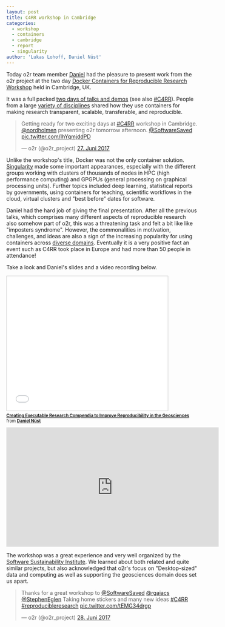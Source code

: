 ```yaml
---
layout: post
title: C4RR workshop in Cambridge
categories:
  - workshop
  - containers
  - cambridge
  - report
  - singularity
author: 'Lukas Lohoff, Daniel Nüst'
---
```


Today o2r team member [Daniel](https://orcid.org/0000-0002-0024-5046) had the pleasure to present work from the o2r project at the two day [Docker Containers for Reproducible Research Workshop](https://www.software.ac.uk/c4rr) held in Cambridge, UK.

It was a full packed [two days of talks and demos](https://www.software.ac.uk/c4rr/agenda) (see also [#C4RR](https://twitter.com/hashtag/C4RR?src=hash)).
People from a large [variety of disciplines](https://www.software.ac.uk/c4rr/talks) shared how they use containers for making research transparent, scalable, transferable, and reproducible.

<blockquote class="twitter-tweet" data-lang="de"><p lang="en" dir="ltr">Getting ready for two exciting days at <a href="https://twitter.com/hashtag/C4RR?src=hash">#C4RR</a> workshop in Cambridge. <a href="https://twitter.com/nordholmen">@nordholmen</a> presenting o2r tomorrow afternoon. <a href="https://twitter.com/SoftwareSaved">@SoftwareSaved</a> <a href="https://t.co/IhYqmjddPD">pic.twitter.com/IhYqmjddPD</a></p>&mdash; o2r (@o2r_project) <a href="https://twitter.com/o2r_project/status/879632038126661632">27. Juni 2017</a></blockquote>
<script async src="//platform.twitter.com/widgets.js" charset="utf-8"></script>

Unlike the workshop's title, Docker was not the only container solution. [Singularity](http://singularity.lbl.gov/) made some important appearances, especially with the different groups working with clusters of thousands of nodes in HPC (high performance computing) and GPGPUs (general processing on graphical processing units). Further topics included deep learning, statistical reports by governments, using containers for teaching, scientific workflows in the cloud, virtual clusters and "best before" dates for software.

Daniel had the hard job of giving the final presentation. After all the previous talks, which comprises many different aspects of reproducible research also somehow part of o2r, this was a threatening task and felt a bit like like "imposters syndrome". However, the commonalities in motivation, challenges, and ideas are also a sign of the increasing popularity for using containers across [diverse domains](https://www.software.ac.uk/c4rr/who-is-attending). Eventually it is a very positive fact an event such as C4RR took place in Europe and had more than 50 people in attendance!

Take a look and Daniel's slides and a video recording below.

<iframe src="//www.slideshare.net/slideshow/embed_code/key/qYhO5hTorgqPcu" width="425" height="355" frameborder="0" marginwidth="0" marginheight="0" scrolling="no" style="border:1px solid #CCC; border-width:1px; margin-bottom:5px; max-width: 100%;" allowfullscreen>
</iframe>
<div style="margin-bottom: 10px; font-size: 80%;"> <strong> <a href="//www.slideshare.net/nuest/creating-executable-research-compendia-to-improve-reproducibility-in-the-geosciences" title="Creating Executable Research Compendia to Improve Reproducibility in the Geosciences" target="_blank">Creating Executable Research Compendia to Improve Reproducibility in the Geosciences</a> </strong> from <strong><a target="_blank" href="//www.slideshare.net/nuest">Daniel Nüst</a></strong>
</div>

<iframe width="560" height="315" src="https://www.youtube-nocookie.com/embed/cJ1Vehh3J88?rel=0" frameborder="0" allowfullscreen></iframe>

The workshop was a great experience and very well organized by the [Software Sustainability Institute](https://www.software.ac.uk/). We learned about both related and quite similar projects, but also acknowledged that o2r's focus on "Desktop-sized" data and computing as well as supporting the geosciences domain does set us apart.

<blockquote class="twitter-tweet" data-conversation="none" data-lang="de"><p lang="en" dir="ltr">Thanks for a great workshop to <a href="https://twitter.com/SoftwareSaved">@SoftwareSaved</a>  <a href="https://twitter.com/rgaiacs">@rgaiacs</a> <a href="https://twitter.com/StephenEglen">@StephenEglen</a> Taking home stickers and many new ideas <a href="https://twitter.com/hashtag/C4RR?src=hash">#C4RR</a> <a href="https://twitter.com/hashtag/reproducibleresearch?src=hash">#reproducibleresearch</a> <a href="https://t.co/tEMG34drgp">pic.twitter.com/tEMG34drgp</a></p>&mdash; o2r (@o2r_project) <a href="https://twitter.com/o2r_project/status/880115594116440067">28. Juni 2017</a></blockquote>
<script async src="//platform.twitter.com/widgets.js" charset="utf-8"></script>
